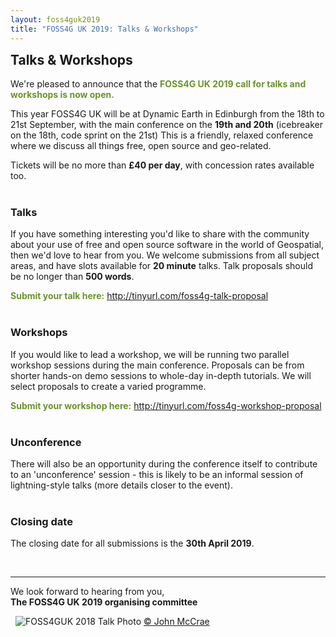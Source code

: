 ```yaml
---
layout: foss4guk2019
title: "FOSS4G UK 2019: Talks & Workshops"
---
```

<h2 style="margin-top:0;">Talks & Workshops</h2>

We're pleased to announce that the <span style="color:#6c932c; font-weight:bold;">FOSS4G UK 2019 call for talks and workshops is now open.</span>

This year FOSS4G UK will be at Dynamic Earth in Edinburgh from the 18th to 21st September, with the main conference on the <strong>19th and 20th</strong> (icebreaker on the 18th, code sprint on the 21st) This is a friendly, relaxed conference where we discuss all things free, open source and geo-related.

Tickets will be no more than <strong>£40 per day</strong>, with concession rates available too.

<h3 style="margin-top:40px;">Talks</h3>
If you have something interesting you'd like to share with the community about your use of free and open source software in the world of Geospatial, then we'd love to hear from you. We welcome submissions from all subject areas, and have slots available for <strong>20 minute</strong> talks. Talk proposals should be no longer than <strong>500 words</strong>.

<span style="color:#6c932c; font-weight:bold;">Submit your talk here:</span> <a href="http://tinyurl.com/foss4g-talk-proposal" style="font-weight:bold;" target="_blank" title="FOSS4GUK2019 Talk Submission Form" alt="FOSS4GUK2019 Talk Submission Form">http://tinyurl.com/foss4g-talk-proposal</a>
&nbsp;

<h3 style="margin-top:40px;">Workshops</h3>
If you would like to lead a workshop, we will be running two parallel workshop sessions during the main conference. Proposals can be from shorter hands-on demo sessions to whole-day in-depth tutorials. We will select proposals to create a varied programme.

<span style="color:#6c932c; font-weight:bold;">Submit your workshop here:</span> <a href="http://tinyurl.com/foss4g-workshop-proposal" style="font-weight:bold;" target="_blank" title="FOSS4GUK2019 Workshop Submission Form" alt="FOSS4GUK2019 Workshop Submission Form">http://tinyurl.com/foss4g-workshop-proposal</a>

<h3 style="margin-top:40px;">Unconference</h3>
There will also be an opportunity during the conference itself to contribute to an 'unconference' session - this is likely to be an informal session of lightning-style talks (more details closer to the event).

<h3 style="margin-top:40px;">Closing date</h3>
The closing date for all submissions is the <strong>30th April 2019</strong>.

&nbsp;

--------------------------------

We look forward to hearing from you,<br><strong>The FOSS4G UK 2019 organising committee</strong>

&nbsp;
![FOSS4GUK 2018 Talk](images/foss4guk_2018_talk.jpg "FOSS4GUK 2018 Talk")
Photo <a href="https://twitter.com/JohnSMcCrae/status/972147230089113600" target="_blank" alt="John McCrae on Twitter" title="John McCrae on Twitter">&copy; John McCrae</a>
